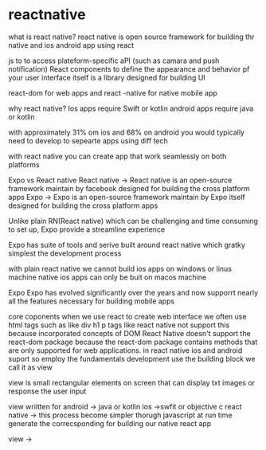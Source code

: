 # reactnative
what is react native?
react native is open source framework for building thr native and ios android app using react 

js to to access plateform-specific aPI (such as camara and push notification) 
React components to define the appearance and behavior pf your user interface itself is a library designed  for building UI

react-dom for web apps and react -native for native mobile app

why react native?
Ios apps require Swift or kotlin
android apps require java or kotlin

with approximately 31% om ios and 68% on android  you  would typically need to develop to sepearte apps using diff tech

with react native you can create app that work seamlessly on both platforms

Expo vs React native
React native -> React native is an open-source framework  maintain by facebook designed for building the cross platform apps
Expo -> Expo is an open-source framework  maintain by Expo itself designed for building the cross platform apps

Unlike plain RN(React native) which can be challenging  and time consuming to set up, Expo provide a streamline  experience 

Expo has suite of tools and serive built around react native which gratky simplest  the development  process

with plain react native we cannot build ios apps on windows or linus machine native ios apps can only be buit on macos machine

Expo
Expo has  evolved significantly  over the years and now supporrt nearly all the features necessary  for building  mobile  apps

core coponents
when we use  react to create web interface  we often use html tags such as like div h1 p tags like react native not support this because incorporated concepts  of DOM React Native doesn't support the react-dom package because the react-dom package contains methods that are only supported for web applications.
 in react native ios and android suport so employ the fundamentals  development use the building block we call it as view 

 view is small rectangular elements on screen that can display txt images or response the user input

view wriitten  for
android -> java or kotlin
ios ->swfit or objective c
react native -> this process become simpler thorugh javascript 
at run time generate the correcsponding for building our native react app

view -> 